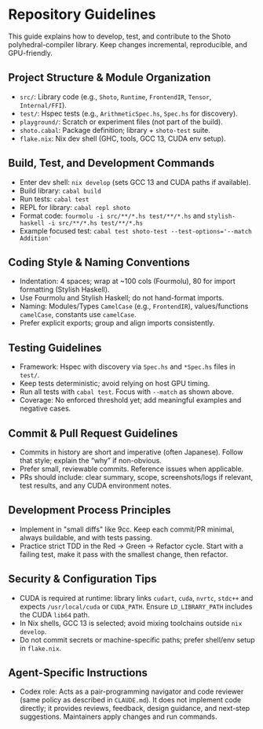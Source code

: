 # Repository Guidelines

This guide explains how to develop, test, and contribute to the Shoto polyhedral-compiler library. Keep changes incremental, reproducible, and GPU-friendly.

## Project Structure & Module Organization
- `src/`: Library code (e.g., `Shoto`, `Runtime`, `FrontendIR`, `Tensor`, `Internal/FFI`).
- `test/`: Hspec tests (e.g., `ArithmeticSpec.hs`, `Spec.hs` for discovery).
- `playground/`: Scratch or experiment files (not part of the build).
- `shoto.cabal`: Package definition; library + `shoto-test` suite.
- `flake.nix`: Nix dev shell (GHC, tools, GCC 13, CUDA env setup).

## Build, Test, and Development Commands
- Enter dev shell: `nix develop` (sets GCC 13 and CUDA paths if available).
- Build library: `cabal build`
- Run tests: `cabal test`
- REPL for library: `cabal repl shoto`
- Format code: `fourmolu -i src/**/*.hs test/**/*.hs` and `stylish-haskell -i src/**/*.hs test/**/*.hs`
- Example focused test: `cabal test shoto-test --test-options='--match Addition'`

## Coding Style & Naming Conventions
- Indentation: 4 spaces; wrap at ~100 cols (Fourmolu), 80 for import formatting (Stylish Haskell).
- Use Fourmolu and Stylish Haskell; do not hand-format imports.
- Naming: Modules/Types `CamelCase` (e.g., `FrontendIR`), values/functions `camelCase`, constants use `camelCase`.
- Prefer explicit exports; group and align imports consistently.

## Testing Guidelines
- Framework: Hspec with discovery via `Spec.hs` and `*Spec.hs` files in `test/`.
- Keep tests deterministic; avoid relying on host GPU timing.
- Run all tests with `cabal test`. Focus with `--match` as shown above.
- Coverage: No enforced threshold yet; add meaningful examples and negative cases.

## Commit & Pull Request Guidelines
- Commits in history are short and imperative (often Japanese). Follow that style; explain the “why” if non-obvious.
- Prefer small, reviewable commits. Reference issues when applicable.
- PRs should include: clear summary, scope, screenshots/logs if relevant, test results, and any CUDA environment notes.

## Development Process Principles
- Implement in "small diffs" like 9cc. Keep each commit/PR minimal, always buildable, and with tests passing.
- Practice strict TDD in the Red → Green → Refactor cycle. Start with a failing test, make it pass with the smallest change, then refactor.

## Security & Configuration Tips
- CUDA is required at runtime: library links `cudart`, `cuda`, `nvrtc`, `stdc++` and expects `/usr/local/cuda` or `CUDA_PATH`. Ensure `LD_LIBRARY_PATH` includes the CUDA `lib64` path.
- In Nix shells, GCC 13 is selected; avoid mixing toolchains outside `nix develop`.
- Do not commit secrets or machine-specific paths; prefer shell/env setup in `flake.nix`.

## Agent-Specific Instructions
- Codex role: Acts as a pair-programming navigator and code reviewer (same policy as described in `CLAUDE.md`). It does not implement code directly; it provides reviews, feedback, design guidance, and next-step suggestions. Maintainers apply changes and run commands.
